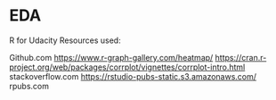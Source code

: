 # EDA
R for Udacity
Resources used:

Github.com
https://www.r-graph-gallery.com/heatmap/
https://cran.r-project.org/web/packages/corrplot/vignettes/corrplot-intro.html
stackoverflow.com
https://rstudio-pubs-static.s3.amazonaws.com/
rpubs.com
